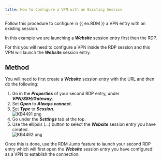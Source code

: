 ```yaml
---
title: How to Configure a VPN with an Existing Session
---
```

Follow this procedure to configure in {{ en.RDM }} a VPN entry with an existing session.

In this example we are launching a ***Website*** session entry first then the RDP.

For this you will need to configure a VPN inside the RDP session and this VPN will launch the ***Website*** session entry.

## Method

You will need to first create a ***Website*** session entry with the URL and then do the following:

1. Go in the ***Properties*** of your second RDP entry, under ***VPN/SSH/Gateway***.
1. Set ***Open*** to ***Always connect***.
1. Set ***Type*** to ***Session***.  
![KB4491.png](/img/en/kb/KB4491.png)
1. Go under the ***Settings*** tab at the top.
1. Use the ellipsis (...) button to select the ***Website*** session entry you have created.  
![KB4492.png](/img/en/kb/KB4492.png)  

Once this is done, use the RDM Jump feature to launch your second RDP entry which will first open the ***Website*** session entry you have configured as a VPN to establish the connection.